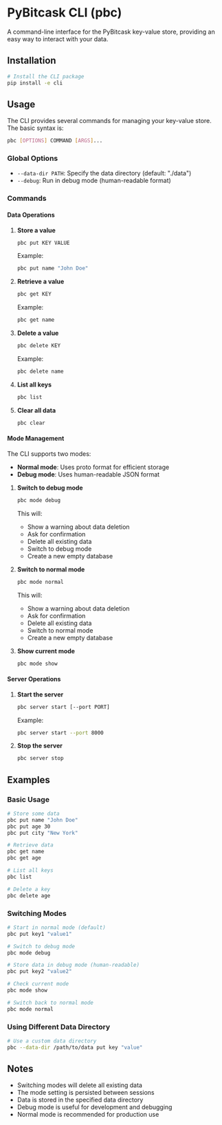 # PyBitcask CLI (pbc)

A command-line interface for the PyBitcask key-value store, providing an easy way to interact with your data.

## Installation

```bash
# Install the CLI package
pip install -e cli
```

## Usage

The CLI provides several commands for managing your key-value store. The basic syntax is:

```bash
pbc [OPTIONS] COMMAND [ARGS]...
```

### Global Options

- `--data-dir PATH`: Specify the data directory (default: "./data")
- `--debug`: Run in debug mode (human-readable format)

### Commands

#### Data Operations

1. **Store a value**
   ```bash
   pbc put KEY VALUE
   ```
   Example:
   ```bash
   pbc put name "John Doe"
   ```

2. **Retrieve a value**
   ```bash
   pbc get KEY
   ```
   Example:
   ```bash
   pbc get name
   ```

3. **Delete a value**
   ```bash
   pbc delete KEY
   ```
   Example:
   ```bash
   pbc delete name
   ```

4. **List all keys**
   ```bash
   pbc list
   ```

5. **Clear all data**
   ```bash
   pbc clear
   ```

#### Mode Management

The CLI supports two modes:
- **Normal mode**: Uses proto format for efficient storage
- **Debug mode**: Uses human-readable JSON format

1. **Switch to debug mode**
   ```bash
   pbc mode debug
   ```
   This will:
   - Show a warning about data deletion
   - Ask for confirmation
   - Delete all existing data
   - Switch to debug mode
   - Create a new empty database

2. **Switch to normal mode**
   ```bash
   pbc mode normal
   ```
   This will:
   - Show a warning about data deletion
   - Ask for confirmation
   - Delete all existing data
   - Switch to normal mode
   - Create a new empty database

3. **Show current mode**
   ```bash
   pbc mode show
   ```

#### Server Operations

1. **Start the server**
   ```bash
   pbc server start [--port PORT]
   ```
   Example:
   ```bash
   pbc server start --port 8000
   ```

2. **Stop the server**
   ```bash
   pbc server stop
   ```

## Examples

### Basic Usage

```bash
# Store some data
pbc put name "John Doe"
pbc put age 30
pbc put city "New York"

# Retrieve data
pbc get name
pbc get age

# List all keys
pbc list

# Delete a key
pbc delete age
```

### Switching Modes

```bash
# Start in normal mode (default)
pbc put key1 "value1"

# Switch to debug mode
pbc mode debug

# Store data in debug mode (human-readable)
pbc put key2 "value2"

# Check current mode
pbc mode show

# Switch back to normal mode
pbc mode normal
```

### Using Different Data Directory

```bash
# Use a custom data directory
pbc --data-dir /path/to/data put key "value"
```

## Notes

- Switching modes will delete all existing data
- The mode setting is persisted between sessions
- Data is stored in the specified data directory
- Debug mode is useful for development and debugging
- Normal mode is recommended for production use
